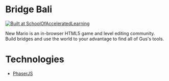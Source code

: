 # Bridge Bali

[![Built at SchoolOfAcceleratedLearning](https://img.shields.io/badge/Built%20at-SchoolOfAcceleratedLearning-red.svg?style=round-square)](https://schoolofacceleratedlearning.com/)

New Mario is an in-browser HTML5 game and level editing community. Build bridges and use the world to your advantage to find all of Gus's tools.

# Technologies

- [PhaserJS](http://phaser.io/)
